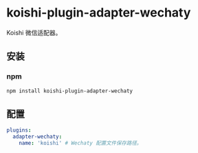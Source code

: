 # koishi-plugin-adapter-wechaty

Koishi 微信适配器。

## 安装

### npm

```bash
npm install koishi-plugin-adapter-wechaty
```

## 配置

```yaml
plugins:
  adapter-wechaty:
    name: 'koishi' # Wechaty 配置文件保存路径。
```
